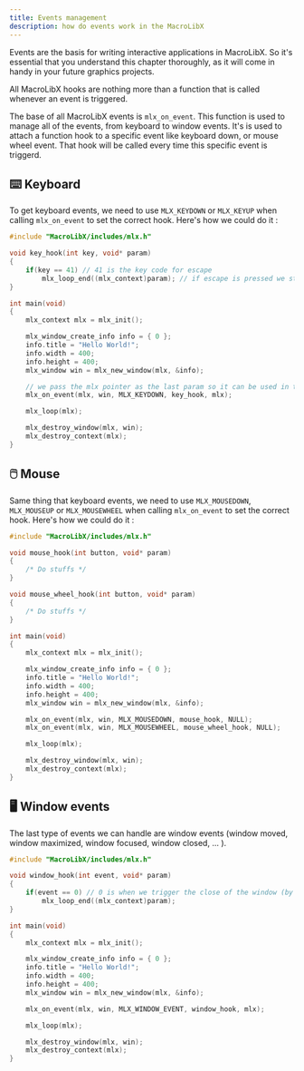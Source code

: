 ```yaml
---
title: Events management
description: how do events work in the MacroLibX
---
```


Events are the basis for writing interactive applications in MacroLibX.
So it's essential that you understand this chapter thoroughly, as it will come in handy in your future graphics projects.

All MacroLibX hooks are nothing more than a function that is called whenever an event is triggered.

The base of all MacroLibX events is `mlx_on_event`. This function is used to manage all of the events, from keyboard to window events.
It's is used to attach a function hook to a specific event like keyboard down, or mouse wheel event. That hook will be called every time
this specific event is triggerd.

## ⌨️ Keyboard
To get keyboard events, we need to use `MLX_KEYDOWN` or `MLX_KEYUP` when calling `mlx_on_event` to set the correct hook.
Here's how we could do it :

```c
#include "MacroLibX/includes/mlx.h"

void key_hook(int key, void* param)
{
    if(key == 41) // 41 is the key code for escape
        mlx_loop_end((mlx_context)param); // if escape is pressed we stop the mlx_loop and so we continue in the main function
}

int main(void)
{
    mlx_context mlx = mlx_init();

    mlx_window_create_info info = { 0 };
    info.title = "Hello World!";
    info.width = 400;
    info.height = 400;
    mlx_window win = mlx_new_window(mlx, &info);

    // we pass the mlx pointer as the last param so it can be used in the key_hook function
    mlx_on_event(mlx, win, MLX_KEYDOWN, key_hook, mlx);

    mlx_loop(mlx);

    mlx_destroy_window(mlx, win);
    mlx_destroy_context(mlx);
}
```

## 🖱️ Mouse
Same thing that keyboard events, we need to use `MLX_MOUSEDOWN`, `MLX_MOUSEUP` or `MLX_MOUSEWHEEL` when calling `mlx_on_event` to set the correct hook.
Here's how we could do it :

```c
#include "MacroLibX/includes/mlx.h"

void mouse_hook(int button, void* param)
{
    /* Do stuffs */
}

void mouse_wheel_hook(int button, void* param)
{
    /* Do stuffs */
}

int main(void)
{
    mlx_context mlx = mlx_init();

    mlx_window_create_info info = { 0 };
    info.title = "Hello World!";
    info.width = 400;
    info.height = 400;
    mlx_window win = mlx_new_window(mlx, &info);

    mlx_on_event(mlx, win, MLX_MOUSEDOWN, mouse_hook, NULL);
    mlx_on_event(mlx, win, MLX_MOUSEWHEEL, mouse_wheel_hook, NULL);

    mlx_loop(mlx);

    mlx_destroy_window(mlx, win);
    mlx_destroy_context(mlx);
}
```

## 🖥️ Window events
The last type of events we can handle are window events (window moved, window maximized, window focused, window closed, ... ).

```c
#include "MacroLibX/includes/mlx.h"

void window_hook(int event, void* param)
{
    if(event == 0) // 0 is when we trigger the close of the window (by clicking the cross for example)
        mlx_loop_end((mlx_context)param);
}

int main(void)
{
    mlx_context mlx = mlx_init();

    mlx_window_create_info info = { 0 };
    info.title = "Hello World!";
    info.width = 400;
    info.height = 400;
    mlx_window win = mlx_new_window(mlx, &info);

    mlx_on_event(mlx, win, MLX_WINDOW_EVENT, window_hook, mlx);

    mlx_loop(mlx);

    mlx_destroy_window(mlx, win);
    mlx_destroy_context(mlx);
}
```
